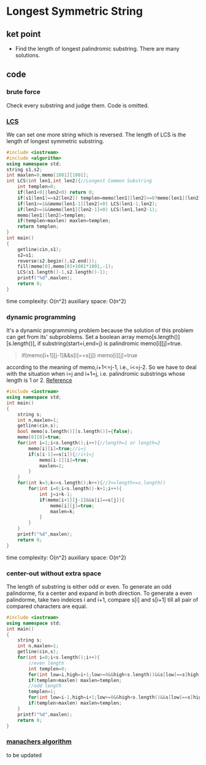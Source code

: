 # Longest Symmetric String
## ket point
* Find the length of longest palindromic substring. There are many solutions.
## code
### brute force
Check every substring and judge them. Code is omitted.
### [LCS](https://www.geeksforgeeks.org/longest-common-substring-dp-29/)
We can set one more string which is reversed. The length of LCS is the length of longest symmetric substring.
```cpp
#include <iostream>
#include <algorithm>
using namespace std;
string s1,s2;
int maxlen=0,memo[1001][1001];
int LCS(int len1,int len2){//Longest Common Substring
    int templen=0;
    if(len1<0||len2<0) return 0;
    if(s1[len1]==s2[len2]) templen=memo[len1][len2]>=0?memo[len1][len2]:LCS(len1-1,len2-1)+1;
    if(len1>=1&&memo[len1-1][len2]<0) LCS(len1-1,len2);
    if(len2>=1&&memo[len1][len2-1]<0) LCS(len1,len2-1);
    memo[len1][len2]=templen;
    if(templen>maxlen) maxlen=templen;
    return templen;
}
int main()
{
    getline(cin,s1);
    s2=s1;
    reverse(s2.begin(),s2.end());
    fill(memo[0],memo[0]+1001*1001,-1);
    LCS(s1.length()-1,s2.length()-1);
    printf("%d",maxlen);
    return 0;
}
```
time complexity: O(n^2)
auxiliary space: O(n^2)
### dynamic programming
It's a dynamic programming problem because the solution of this problem can get from its' subproblems. Set a boolean array memo[s.length()][s.length()], if substring(start=i,end=j) is palindromic memo[i][j]=true.
> if(memo[i+1][j-1]&&s[i]==s[j]) memo[i][j]=true

according to the meaning of memo,i+1<=j-1, i.e., i<=j-2. So we have to deal with the situation when i=j and i+1=j, i.e. palindromic substrings whose length is 1 or 2.
[Reference](https://www.geeksforgeeks.org/longest-palindrome-substring-set-1/)
```cpp
#include <iostream>
using namespace std;
int main()
{
    string s;
    int n,maxlen=1;
    getline(cin,s);
    bool memo[s.length()][s.length()]={false};
    memo[0][0]=true;
    for(int i=1;i<s.length();i++){//length=1 or length=2
        memo[i][i]=true;//i=j
        if(s[i-1]==s[i]){//i+1=j
            memo[i-1][i]=true;
            maxlen=2;
        }
    }
    for(int k=3;k<=s.length();k++){//3<=length<=s.length()
        for(int i=0;i<s.length()-k+1;i++){
            int j=i+k-1;
            if(memo[i+1][j-1]&&s[i]==s[j]){
                memo[i][j]=true;
                maxlen=k;
            }
        }
    }
    printf("%d",maxlen);
    return 0;
}
```
time complexity: O(n^2)
auxiliary space: O(n^2)

### center-out without extra space
The length of substring is either odd or even. To generate an odd palindorme, fix a center and expand in both direction. To generate a even palindorme, take two indeices i and i+1, compare s[i] and s[i+1] till all pair of compared characters are equal.
```cpp
#include <iostream>
using namespace std;
int main()
{
    string s;
    int n,maxlen=1;
    getline(cin,s);
    for(int i=0;i<s.length();i++){
        //even length
        int templen=0;
        for(int low=i,high=i+1;low>=0&&high<s.length()&&s[low]==s[high];low--,high++) templen+=2;
        if(templen>maxlen) maxlen=templen;
        //odd length
        templen=1;
        for(int low=i-1,high=i+1;low>=0&&high<s.length()&&s[low]==s[high];low--,high++) templen+=2;
        if(templen>maxlen) maxlen=templen;
    }
    printf("%d",maxlen);
    return 0;
}
```
### [manachers algorithm](https://www.geeksforgeeks.org/manachers-algorithm-linear-time-longest-palindromic-substring-part-2/)
to be updated